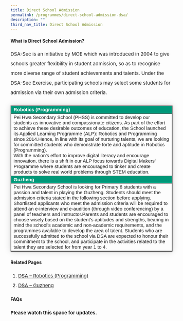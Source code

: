 ```yaml
---
title: Direct School Admission
permalink: /programmes/direct-school-admission-dsa/
description: ""
third_nav_title: Direct School Admission
---
```

<h4>What is Direct School Admission?</h4>
<p style="font-size:15px; line-height:2;">DSA-Sec is an initiative by MOE which was introduced in 2004 to give schools greater flexibility in student admission, so as to recognise more diverse range of student achievements and talents. Under the DSA-Sec Exercise, participating schools may select some students for admission via their own admission criteria.</p>

<table border="1" style="border-collapse: collapse;margin: 25px 0;font-size:15px;font-family: sans-serif;box-shadow: 0 0 20px rgba(0, 0, 0, 0.15);">
<tr style="background-color: #009879;">
				<td style="font-size:15px;margin-bottom:5px; color:white;font-weight:bold;">Robotics (Programming)</td>
</tr>
			
<tr>
				<td style="font-size:15px;margin-bottom:5px;">Pei Hwa Secondary School (PHSS) is committed to develop our students as innovative and compassionate citizens. As part of the effort to achieve these desirable outcomes of education, the School launched its Applied Learning Programme (ALP): Robotics and Programming since 2014.Hence, in line with its goal of nurturing talents, we are looking for committed students who demonstrate forte and aptitude in Robotics (Programming).<br>
				With the nation’s effort to improve digital literacy and encourage innovation, there is a shift in our ALP focus towards Digital Makers’ Programme where students are encouraged to tinker and create products to solve real world problems through STEM education.</td>
</tr>
			
<tr style="background-color: #009879;">
				<td style="font-size:15px;margin-bottom:5px; color:white;font-weight:bold;">Guzheng</td>
				
</tr>
		     
<tr>
				<td style="font-size:15px;margin-bottom:5px;">Pei Hwa Secondary School is looking for Primary 6 students with a passion and talent in playing the Guzheng. Students should meet the admission criteria stated in the following section before applying. Shortlisted applicants who meet the admission criteria will be required to attend an e-interview and e-audition (through video conferencing) by a panel of teachers and instructor.Parents and students are encouraged to choose wisely based on the student’s aptitudes and strengths, bearing in mind the school’s academic and non-academic requirements, and the programmes available to develop the area of talent.
Students who are successfully admitted to the school via DSA are expected to honour their commitment to the school, and participate in the activities related to the talent they are selected for from year 1 to 4.</td>
</tr>

</table>

<h4>Related Pages</h4>
<ol>
<li style="font-size:15px; line-height:2;">
<a href="/programmes/direct-school-admission-dsa/robotics-programming/">DSA &ndash; Robotics (Programming)</a>
</li>
<li style="font-size:15px; line-height:2;">
<a href="/programmes/direct-school-admission-dsa/guzheng/">DSA &ndash; Guzheng</a>
</li>
</ol>

<h4>FAQs</h4>
<p style="font-size:15px; line-height:2;"><strong>Please watch this space for updates.</strong></p>